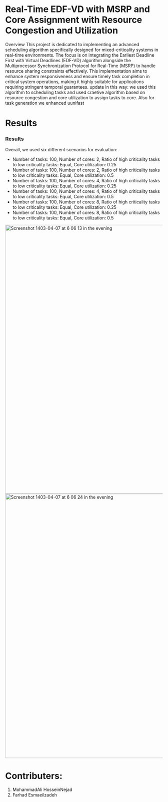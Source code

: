 # Real-Time EDF-VD with MSRP and Core Assignment with Resource Congestion and Utilization
Overview
This project is dedicated to implementing an advanced scheduling algorithm specifically designed for mixed-criticality systems in real-time environments. The focus is on integrating the Earliest Deadline First with Virtual Deadlines (EDF-VD) algorithm alongside the Multiprocessor Synchronization Protocol for Real-Time (MSRP) to handle resource sharing constraints effectively. This implementation aims to enhance system responsiveness and ensure timely task completion in critical system operations, making it highly suitable for applications requiring stringent temporal guarantees.
update in this way:
we used this algorithm to scheduling tasks and used craetive algorithm based on resource congestion and core utilization to assign tasks to core. Also for task generation we enhanced uunifast

# Results
### Results

Overall, we used six different scenarios for evaluation:

- Number of tasks: 100, Number of cores: 2, Ratio of high criticality tasks to low criticality tasks: Equal, Core utilization: 0.25
- Number of tasks: 100, Number of cores: 2, Ratio of high criticality tasks to low criticality tasks: Equal, Core utilization: 0.5
- Number of tasks: 100, Number of cores: 4, Ratio of high criticality tasks to low criticality tasks: Equal, Core utilization: 0.25
- Number of tasks: 100, Number of cores: 4, Ratio of high criticality tasks to low criticality tasks: Equal, Core utilization: 0.5
- Number of tasks: 100, Number of cores: 8, Ratio of high criticality tasks to low criticality tasks: Equal, Core utilization: 0.25
- Number of tasks: 100, Number of cores: 8, Ratio of high criticality tasks to low criticality tasks: Equal, Core utilization: 0.5
<img width="859" alt="Screenshot 1403-04-07 at 6 06 13 in the evening" src="https://github.com/mohammadhnz/Real-Time-Systems-Projects/assets/59181719/7a7a1ad6-e0f9-42c4-a089-905d39e106d8">
<img width="844" alt="Screenshot 1403-04-07 at 6 06 24 in the evening" src="https://github.com/mohammadhnz/Real-Time-Systems-Projects/assets/59181719/2171ed82-a0e7-4b59-80c8-f6e678e73b03">


# Contributers:
  1. MohammadAli HosseinNejad
  2. Farhad Esmaeilzadeh

